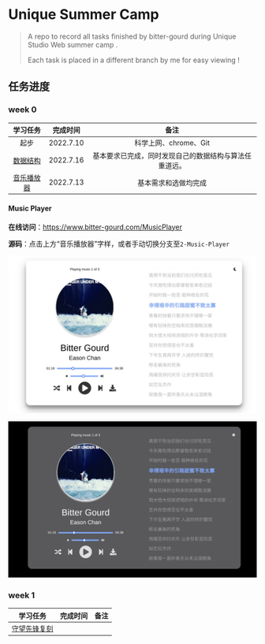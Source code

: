 #  Unique Summer Camp

> A repo to record all tasks finished by bitter-gourd during Unique Studio Web summer camp .
>
> Each task is placed in a different branch by me for easy viewing !

## 任务进度

### week 0

|                         **学习任务**                         | 完成时间  |                          备注                          |
| :----------------------------------------------------------: | :-------: | :----------------------------------------------------: |
|                             起步                             | 2022.7.10 |                 科学上网、chrome、Git                  |
| [数据结构](https://github.com/gaoachao/Unique-Summer-Camp/tree/1-Data-Structure) | 2022.7.16 | 基本要求已完成，同时发现自己的数据结构与算法任重道远。 |
| [音乐播放器](https://github.com/gaoachao/Unique-Summer-Camp/tree/2-Music-Player) | 2022.7.13 |                  基本需求和选做均完成                  |

#### Music Player

**在线访问**：https://www.bitter-gourd.com/MusicPlayer

**源码**：点击上方“音乐播放器”字样，或者手动切换分支至`2-Music-Player`

![daytime-model](https://github.com/gaoachao/Unique-Summer-Camp/raw/main/images/daytime-model.jpg)

![night-model](https://github.com/gaoachao/Unique-Summer-Camp/raw/main/images/night-model.jpg)

### week 1

|                         **学习任务**                         | 完成时间 | 备注 |
| :----------------------------------------------------------: | :------: | :--: |
| [守望先锋复刻](https://github.com/gaoachao/Unique-Summer-Camp/tree/3-Over-Wacth) |          |      |

#### 
